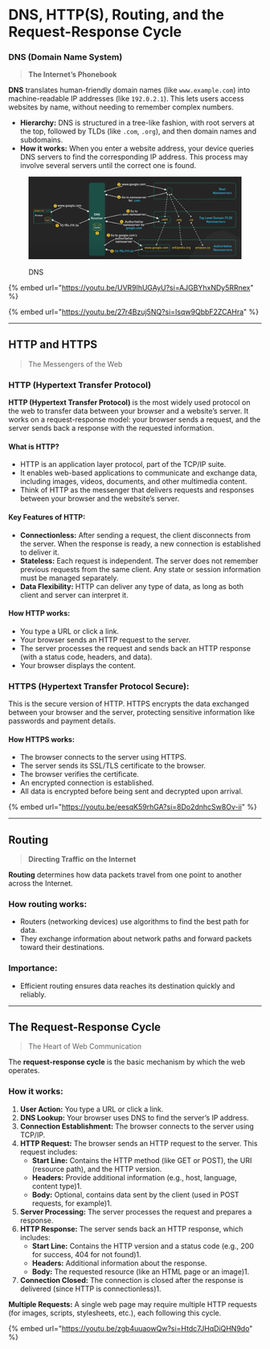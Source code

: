 # DNS, HTTP(S), Routing, and the Request-Response Cycle

### DNS (Domain Name System)

> **The Internet’s Phonebook**

**DNS** translates human-friendly domain names (like `www.example.com`) into machine-readable IP addresses (like `192.0.2.1`). This lets users access websites by name, without needing to remember complex numbers.

* **Hierarchy:** DNS is structured in a tree-like fashion, with root servers at the top, followed by TLDs (like `.com`, `.org`), and then domain names and subdomains.
* **How it works:** When you enter a website address, your device queries DNS servers to find the corresponding IP address. This process may involve several servers until the correct one is found.

<figure><img src="../.gitbook/assets/DNS.png" alt=""><figcaption><p>DNS</p></figcaption></figure>

{% embed url="https://youtu.be/UVR9lhUGAyU?si=AJGBYhxNDy5RRnex" %}

{% embed url="https://youtu.be/27r4Bzuj5NQ?si=Isqw9QbbF2ZCAHra" %}

***

## HTTP and HTTPS

> The Messengers of the Web

### HTTP **(Hypertext Transfer Protocol)**

**HTTP (Hypertext Transfer Protocol)** is the most widely used protocol on the web to transfer data between your browser and a website’s server. It works on a request-response model: your browser sends a request, and the server sends back a response with the requested information.

#### **What is HTTP?**

* HTTP is an application layer protocol, part of the TCP/IP suite.
* It enables web-based applications to communicate and exchange data, including images, videos, documents, and other multimedia content.
* Think of HTTP as the messenger that delivers requests and responses between your browser and the website’s server.

#### **Key Features of HTTP:**

* **Connectionless:** After sending a request, the client disconnects from the server. When the response is ready, a new connection is established to deliver it.
* **Stateless:** Each request is independent. The server does not remember previous requests from the same client. Any state or session information must be managed separately.
* **Data Flexibility:** HTTP can deliver any type of data, as long as both client and server can interpret it.

#### **How HTTP works**:

* You type a URL or click a link.
* Your browser sends an HTTP request to the server.
* The server processes the request and sends back an HTTP response (with a status code, headers, and data).
* Your browser displays the content.

### **HTTPS (Hypertext Transfer Protocol Secure)**:&#x20;

This is the secure version of HTTP. HTTPS encrypts the data exchanged between your browser and the server, protecting sensitive information like passwords and payment details.

#### **How HTTPS works**:

* The browser connects to the server using HTTPS.
* The server sends its SSL/TLS certificate to the browser.
* The browser verifies the certificate.
* An encrypted connection is established.
* All data is encrypted before being sent and decrypted upon arrival.

{% embed url="https://youtu.be/eesqK59rhGA?si=8Do2dnhcSw8Ov-ii" %}

***

## Routing

> **Directing Traffic on the Internet**

**Routing** determines how data packets travel from one point to another across the Internet.

### **How routing works:**

* Routers (networking devices) use algorithms to find the best path for data.
* They exchange information about network paths and forward packets toward their destinations.

### **Importance:**

* Efficient routing ensures data reaches its destination quickly and reliably.

***

## The Request-Response Cycle

> The Heart of Web Communication

The **request-response cycle** is the basic mechanism by which the web operates.

### **How it works:**

1. **User Action:** You type a URL or click a link.
2. **DNS Lookup:** Your browser uses DNS to find the server’s IP address.
3. **Connection Establishment:** The browser connects to the server using TCP/IP.
4. **HTTP Request:** The browser sends an HTTP request to the server. This request includes:
   * **Start Line:** Contains the HTTP method (like GET or POST), the URI (resource path), and the HTTP version.
   * **Headers:** Provide additional information (e.g., host, language, content type)1.
   * **Body:** Optional, contains data sent by the client (used in POST requests, for example)1.
5. **Server Processing:** The server processes the request and prepares a response.
6. **HTTP Response:** The server sends back an HTTP response, which includes:
   * **Start Line:** Contains the HTTP version and a status code (e.g., 200 for success, 404 for not found)1.
   * **Headers:** Additional information about the response.
   * **Body:** The requested resource (like an HTML page or an image)1.
7. **Connection Closed:** The connection is closed after the response is delivered (since HTTP is connectionless)1.

**Multiple Requests:** A single web page may require multiple HTTP requests (for images, scripts, stylesheets, etc.), each following this cycle.

{% embed url="https://youtu.be/zgb4uuaowQw?si=Htdc7JHqDiQHN9do" %}

